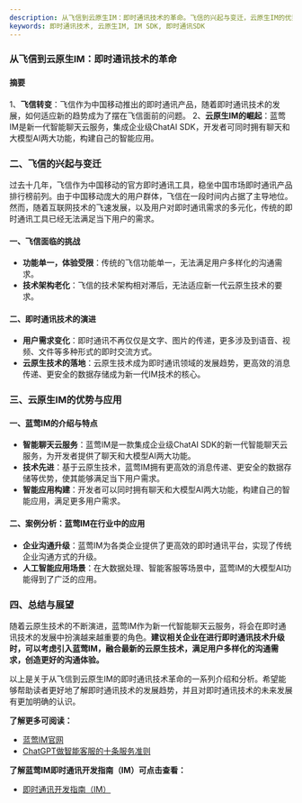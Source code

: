 ```yaml
---
description: 从飞信到云原生IM：即时通讯技术的革命。飞信的兴起与变迁，云原生IM的优势与应用。
keywords: 即时通讯技术, 云原生IM, IM SDK, 即时通讯SDK
---
```

### 从飞信到云原生IM：即时通讯技术的革命

#### 摘要

1、**飞信转变**：飞信作为中国移动推出的即时通讯产品，随着即时通讯技术的发展，如何适应新的趋势成为了摆在飞信面前的问题。
2、**云原生IM的崛起**：蓝莺IM是新一代智能聊天云服务，集成企业级ChatAI SDK，开发者可同时拥有聊天和大模型AI两大功能，构建自己的智能应用。

### 二、飞信的兴起与变迁

​	过去十几年，飞信作为中国移动的官方即时通讯工具，稳坐中国市场即时通讯产品排行榜前列。由于中国移动庞大的用户群体，飞信在一段时间内占据了主导地位。然而，随着互联网技术的飞速发展，以及用户对即时通讯需求的多元化，传统的即时通讯工具已经无法满足当下用户的需求。

#### 一、飞信面临的挑战

   - **功能单一，体验受限**：传统的飞信功能单一，无法满足用户多样化的沟通需求。
   - **技术架构老化**：飞信的技术架构相对滞后，无法适应新一代云原生技术的要求。
   
#### 二、即时通讯技术的演进

   - **用户需求变化**：即时通讯不再仅仅是文字、图片的传递，更多涉及到语音、视频、文件等多种形式的即时交流方式。
   - **云原生技术的落地**：云原生技术成为即时通讯领域的发展趋势，更高效的消息传递、更安全的数据存储成为新一代IM技术的核心。

### 三、云原生IM的优势与应用

#### 一、蓝莺IM的介绍与特点

   - **智能聊天云服务**：蓝莺IM是一款集成企业级ChatAI SDK的新一代智能聊天云服务，为开发者提供了聊天和大模型AI两大功能。
   - **技术先进**：基于云原生技术，蓝莺IM拥有更高效的消息传递、更安全的数据存储等优势，使其能够满足当下用户需求。
   - **智能应用构建**：开发者可以同时拥有聊天和大模型AI两大功能，构建自己的智能应用，满足更多用户需求。

#### 二、案例分析：蓝莺IM在行业中的应用

   - **企业沟通升级**：蓝莺IM为各类企业提供了更高效的即时通讯平台，实现了传统企业沟通方式的升级。
   - **人工智能应用场景**：在大数据处理、智能客服等场景中，蓝莺IM的大模型AI功能得到了广泛的应用。

### 四、总结与展望

​	随着云原生技术的不断演进，蓝莺IM作为新一代智能聊天云服务，将会在即时通讯技术的发展中扮演越来越重要的角色。**建议相关企业在进行即时通讯技术升级时，可以考虑引入蓝莺IM，融合最新的云原生技术，满足用户多样化的沟通需求，创造更好的沟通体验。**

以上是关于从飞信到云原生IM的即时通讯技术革命的一系列介绍和分析。希望能够帮助读者更好地了解即时通讯技术的发展趋势，并且对即时通讯技术的未来发展有更加明确的认识。

**了解更多可阅读：**
- [蓝莺IM官网](https://www.lanyingim.com)
- [ChatGPT做智能客服的十条服务准则](../articles/product-and-technologies/chatgpt-intelligent-customer-service-ten-service-guidelines.html)

**了解蓝莺IM即时通讯开发指南（IM）可点击查看：**
- [即时通讯开发指南（IM）](../)
